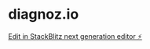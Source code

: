 # diagnoz.io

[Edit in StackBlitz next generation editor ⚡️](https://stackblitz.com/~/github.com/narulavansh3/diagnoz.io)
